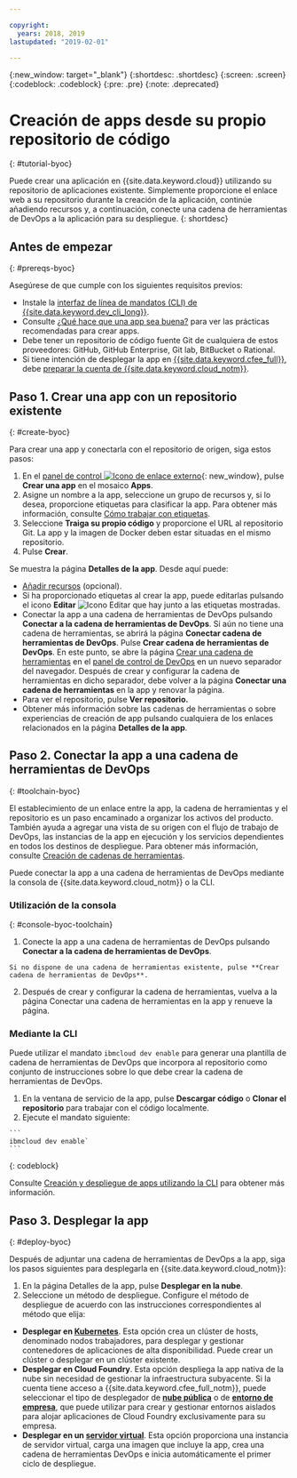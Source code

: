 ```yaml
---

copyright:
  years: 2018, 2019
lastupdated: "2019-02-01"

---
```


{:new_window: target="_blank"}
{:shortdesc: .shortdesc}
{:screen: .screen}
{:codeblock: .codeblock}
{:pre: .pre}
{:note: .deprecated}

# Creación de apps desde su propio repositorio de código
{: #tutorial-byoc}

Puede crear una aplicación en {{site.data.keyword.cloud}} utilizando su repositorio de aplicaciones existente. Simplemente proporcione el enlace web a su repositorio durante la creación de la aplicación, continúe añadiendo recursos y, a continuación, conecte una cadena de herramientas de DevOps a la aplicación para su despliegue.
{: shortdesc}

## Antes de empezar
{: #prereqs-byoc}

Asegúrese de que cumple con los siguientes requisitos previos:

 * Instale la [interfaz de línea de mandatos (CLI) de {{site.data.keyword.dev_cli_long}}](/docs/cli/index.html).
 * Consulte [¿Qué hace que una app sea buena?](/docs/apps/best-practice.html#best-practice) para ver las prácticas recomendadas para crear apps.
 * Debe tener un repositorio de código fuente Git de cualquiera de estos proveedores: GitHub, GitHub Enterprise, Git lab, BitBucket o Rational.
 * Si tiene intención de desplegar la app en [{{site.data.keyword.cfee_full}}](/docs/cloud-foundry/index.html#about), debe [preparar la cuenta de {{site.data.keyword.cloud_notm}}](/docs/cloud-foundry/prepare-account.html#prepare).

## Paso 1. Crear una app con un repositorio existente
{: #create-byoc}

Para crear una app y conectarla con el repositorio de origen, siga estos pasos:

1. En el [panel de control ![Icono de enlace externo](../../icons/launch-glyph.svg "Icono de enlace externo")](https://{DomainName}){: new_window}, pulse **Crear una app** en el mosaico **Apps**.
2. Asigne un nombre a la app, seleccione un grupo de recursos y, si lo desea, proporcione etiquetas para clasificar la app. Para obtener más información, consulte [Cómo trabajar con etiquetas](/docs/resources/tagging_resources.html#tag).
3. Seleccione **Traiga su propio código** y proporcione el URL al repositorio Git. La app y la imagen de Docker deben estar situadas en el mismo repositorio.
4. Pulse **Crear**.

Se muestra la página **Detalles de la app**. Desde aquí puede:
* [Añadir recursos](/docs/apps/reqnsi.html#add-resource) (opcional).
* Si ha proporcionado etiquetas al crear la app, puede editarlas pulsando el icono **Editar** ![Icono Editar](../../icons/edit-tagging.svg) que hay junto a las etiquetas mostradas.
* Conectar la app a una cadena de herramientas de DevOps pulsando **Conectar a la cadena de herramientas de DevOps**. Si aún no tiene una cadena de herramientas, se abrirá la página **Conectar cadena de herramientas de DevOps**. Pulse **Crear cadena de herramientas de DevOps**. En este punto, se abre la página [Crear una cadena de herramientas](https://{DomainName}/devops/create) en el [panel de control de DevOps](https://{DomainName}/devops/) en un nuevo separador del navegador. Después de crear y configurar la cadena de herramientas en dicho separador, debe volver a la página **Conectar una cadena de herramientas** en la app y renovar la página.
* Para ver el repositorio, pulse **Ver repositorio.**
* Obtener más información sobre las cadenas de herramientas o sobre experiencias de creación de app pulsando cualquiera de los enlaces relacionados en la página **Detalles de la app**.

## Paso 2. Conectar la app a una cadena de herramientas de DevOps
{: #toolchain-byoc}

El establecimiento de un enlace entre la app, la cadena de herramientas y el repositorio es un paso encaminado a organizar los activos del producto. También ayuda a agregar una vista de su origen con el flujo de trabajo de DevOps, las instancias de la app en ejecución y los servicios dependientes en todos los destinos de despliegue. Para obtener más información, consulte [Creación de cadenas de herramientas](/docs/services/ContinuousDelivery/toolchains_working.html#toolchains_getting_started).

Puede conectar la app a una cadena de herramientas de DevOps mediante la consola de {{site.data.keyword.cloud_notm}} o la CLI.

### Utilización de la consola
{: #console-byoc-toolchain}

  1. Conecte la app a una cadena de herramientas de DevOps pulsando **Conectar a la cadena de herramientas de DevOps**. 
  
    Si no dispone de una cadena de herramientas existente, pulse **Crear cadena de herramientas de DevOps**. 
    
  2. Después de crear y configurar la cadena de herramientas, vuelva a la página Conectar una cadena de herramientas en la app y renueve la página. 

### Mediante la CLI

Puede utilizar el mandato `ibmcloud dev enable` para generar una plantilla de cadena de herramientas de DevOps que incorpora al repositorio como conjunto de instrucciones sobre lo que debe crear la cadena de herramientas de DevOps. 

  1. En la ventana de servicio de la app, pulse **Descargar código** o **Clonar el repositorio** para trabajar con el código localmente.
  2. Ejecute el mandato siguiente:
    
    ```
    ibmcloud dev enable`
    ```
   {: codeblock}

Consulte [Creación y despliegue de apps utilizando la CLI](/docs/apps/create-deploy-cli.html#create-deploy-app-cli) para obtener más información.

## Paso 3. Desplegar la app
{: #deploy-byoc}

Después de adjuntar una cadena de herramientas de DevOps a la app, siga los pasos siguientes para desplegarla en {{site.data.keyword.cloud_notm}}: 

1. En la página Detalles de la app, pulse **Desplegar en la nube**.
2. Seleccione un método de despliegue. Configure el método de despliegue de acuerdo con las instrucciones correspondientes al método que elija:
  * **Desplegar en [Kubernetes](/docs/apps/deploying/containers.html#containers)**. Esta opción crea un clúster de hosts, denominado nodos trabajadores, para desplegar y gestionar contenedores de aplicaciones de alta disponibilidad. Puede crear un clúster o desplegar en un clúster existente.
  * **Desplegar en Cloud Foundry**. Esta opción despliega la app nativa de la nube sin necesidad de gestionar la infraestructura subyacente. Si la cuenta tiene acceso a {{site.data.keyword.cfee_full_notm}}, puede seleccionar el tipo de desplegador de **[nube pública](/docs/cloud-foundry-public/about-cf.html#about-cf)** o de **[entorno de empresa](/docs/cloud-foundry-public/cfee.html#cfee)**, que puede utilizar para crear y gestionar entornos aislados para alojar aplicaciones de Cloud Foundry exclusivamente para su empresa.
  * **Desplegar en un [servidor virtual](/docs/apps/vsi-deploy.html#vsi-deploy)**. Esta opción proporciona una instancia de servidor virtual, carga una imagen que incluye la app, crea una cadena de herramientas DevOps e inicia automáticamente el primer ciclo de despliegue.


